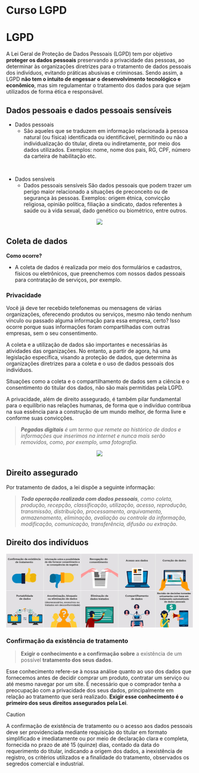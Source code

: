 # Curso LGPD

# LGPD

A Lei Geral de Proteção de Dados Pessoais (LGPD) tem por objetivo **proteger os dados pessoais** preservando a privacidade das pessoas, ao determinar às organizações diretrizes para o tratamento de dados pessoais dos indivíduos, evitando práticas abusivas e criminosas. Sendo assim, a LGPD **não tem o intuito de engessar o desenvolvimento tecnológico e econômico**, mas sim regulamentar o tratamento dos dados para que sejam utilizados de forma ética e responsável.

## Dados pessoais e dados pessoais sensíveis
- Dados pessoais 
     - São aqueles que se traduzem em informação relacionada à pessoa natural (ou física) identificada ou identificável, permitindo ou não a individualização do titular, direta ou indiretamente, por meio dos dados
     utilizados.
    Exemplos: nome, nome dos pais, RG, CPF, número da carteira de habilitação etc.
<br>

- Dados sensíveis
    - Dados pessoais sensíveis
    São dados pessoais que podem trazer um perigo maior relacionado a situações de preconceito ou de segurança às pessoas.
    Exemplos: origem étnica, convicção religiosa, opinião política, filiação a sindicato, dados referentes à saúde ou à vida sexual, dado genético ou biométrico, entre outros.

<p align="center"> 
<img src="https://media.licdn.com/dms/image/D4D12AQFjBBGz7OdrWw/article-cover_image-shrink_720_1280/0/1692626381012?e=1718236800&v=beta&t=ZBn_ADOYH5MQ4QDcu_Ay3CNHb1EN_Gdt_jsdj4fm7-g" style="width:500px">
</p>

## Coleta de dados
**Como ocorre?**
- A coleta de dados é realizada por meio dos formulários e cadastros, físicos ou eletrônicos, que preenchemos com nossos dados pessoais para contratação de serviços, por exemplo.


### Privacidade

Você já deve ter recebido telefonemas ou mensagens de várias organizações, oferecendo produtos ou serviços, mesmo não tendo nenhum vínculo ou passado alguma informação para essa empresa, certo?  Isso ocorre porque suas informações foram compartilhadas com outras empresas, sem o seu consentimento. 

A coleta e a utilização de dados são importantes e necessárias às atividades das organizações. No entanto, a partir de agora, há uma legislação específica, visando a proteção de dados, que determina às organizações diretrizes para a coleta e o uso de dados pessoais dos indivíduos.

Situações como a coleta e o compartilhamento de dados sem a ciência e o consentimento do titular dos dados, não são mais permitidas pela LGPD.

A privacidade, além de direito assegurado, é também pilar fundamental para o equilíbrio nas relações humanas, de forma que o indivíduo contribua na sua essência para a construção de um mundo melhor, de forma livre e conforme suas convicções.

>  _**Pegadas digitais** é um termo que remete ao histórico de dados e informações que inserimos na internet e nunca mais serão removidos, como, por exemplo, uma fotografia._


<p align="center"> 

<img src="https://images.ctfassets.net/ucp6tw9r5u7d/6M3aPQqy83Phy74e4YiJIs/0c3b7263b370158c6d70aab9946558c7/Privacidade_de_dados__LGPD_e_filosofia_-_estamos_realmente_preparados.jpg" style="width:500px">

</p>

## Direito assegurado

Por tratamento de dados, a lei dispõe a seguinte informação:


> _**Toda operação realizada com dados pessoais**, como coleta, produção, recepção, classificação, utilização, acesso, reprodução, transmissão, distribuição, processamento, arquivamento, armazenamento, eliminação, avaliação ou controle da informação, modificação, comunicação, transferência, difusão ou extração._

## Direito dos indivíduos

<p align="center"> 

![Direitos](./direitos.jpeg)

</p>

### Confirmação da existência de tratamento

>**Exigir o conhecimento e a confirmação sobre** a existência de um possível **tratamento dos seus dados**.

Esse conhecimento refere-se à nossa análise quanto ao uso dos dados que fornecemos antes de decidir comprar um produto, contratar um serviço ou até mesmo navegar por um site. É necessário que o comprador tenha a preocupação com a privacidade dos seus dados, principalmente em relação ao tratamento que será realizado. **Exigir esse conhecimento é o primeiro dos seus direitos assegurados pela Lei**.

> [!CAUTION]
> A confirmação de existência de tratamento ou o acesso aos dados pessoais deve ser providenciada mediante requisição do titular em formato simplificado e imediatamente ou por meio de declaração clara e completa, fornecida no prazo de até 15 (quinze) dias, contado da data do requerimento do titular, indicando a origem dos dados, a inexistência de registro, os critérios utilizados e a finalidade do tratamento, observados os segredos comercial e industrial.





